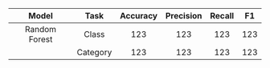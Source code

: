 | Model | Task | Accuracy | Precision | Recall | F1 | 
| :---: | :---: | :---: | :---: | :---: | :---: |
| Random Forest | Class | 123 | 123 | 123 | 123 | 
|       | Category | 123 | 123 | 123 | 123 | 
